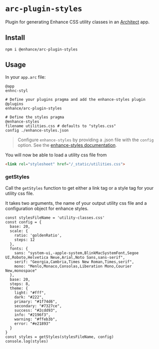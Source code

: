 # `arc-plugin-styles`

Plugin for generating Enhance CSS utility classes in an [Architect](https://arc.codes) app.

## Install

`npm i @enhance/arc-plugin-styles`

## Usage

In your `app.arc` file:

```arc
@app
enhnc-styl

# Define your plugins pragma and add the enhance-styles plugin
@plugins
enhance/arc-plugin-styles

# Define the styles pragma
@enhance-styles
filename utilities.css # defaults to "styles.css"
config ./enhance-styles.json
```

> Configure `enhance-styles` by providing a .json file with the `config` option. See the [enhance-styles documentation](https://github.com/enhance-dev/enhance-styles).

You will now be able to load a utility css file from

```html
<link rel="stylesheet" href="/_static/utilities.css">
```

### getStyles
Call the `getStyles` function to get either a link tag or a style tag for your utility css file.

It takes two arguments, the name of your output utility css file and a configuration object for enhance styles.
```
const stylesFileName = 'utility-classes.css'
const config = {
  base: 20,
  scale: {
    ratio: 'goldenRatio',
    steps: 12
  },
  fonts: {
    sans: "system-ui,-apple-system,BlinkMacSystemFont,Segoe UI,Roboto,Helvetica Neue,Arial,Noto Sans,sans-serif",
    serif: "Georgia,Cambria,Times New Roman,Times,serif",
    mono: "Menlo,Monaco,Consolas,Liberation Mono,Courier New,monospace"
  },
  base: 20,
  steps: 8,
  theme: {
    light: "#fff",
    dark: "#222",
    primary: "#1f74d6",
    secondary: "#7327ce",
    success: "#2cdd93",
    info: "#2196f3",
    warning: "#ffeb3b",
    error: "#e21893"
  }
}
const styles = getStyles(stylesFileName, config)
console.log(styles)

```
